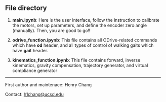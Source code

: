 ## File directory

1. **main.ipynb**: Here is the user interface, follow the instruction to calibrate the motors, set up parameters, and define the encoder zero angle (manually). Then, you are good to go!!

2. **odrive_function.ipynb**: This file contains all ODrive-related commands which have **od** header, and all types of control of walking gaits which have **gait** header.

3. **kinematics_function.ipynb**: This file contains forward, inverse kinematics, gravity compensation, trajectory generator, and virtual compliance generator
---

First author and maintenace: Henry Chang 

Contact: h1chang@ucsd.edu
